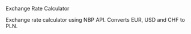 Exchange Rate Calculator

Exchange rate calculator using NBP API. 
Converts EUR, USD and CHF to PLN.
